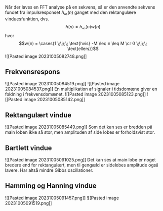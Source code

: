 Når der laves en FFT analyse på en sekvens, så er den anvendte sekvens fundet fra
impulsresponset $h_\infty (n)$ ganget med den rektangulære vinduesfunktion, dvs.
$$h(n) = h_\infty (n) w(n)$$
hvor
$$w(n) = \cases{1 \;\;\;\; \text{hvis} -M \leq n \leq M \cr 
0 \;\;\;\; \text{ellers}}$$
![[Pasted image 20231005082748.png]]
## Frekvensrespons
![[Pasted image 20231005084519.png]]
![[Pasted image 20231005084537.png]]
En multiplikation af signaler i tidsdomæne giver en foldning i frekvensdomænet.
![[Pasted image 20231005085123.png]]
![[Pasted image 20231005085142.png]]

## Rektangulært vindue
![[Pasted image 20231005085449.png]]
Som det kan ses er bredden på main loben ikke så stor, men amplituden af side lobes er forholdsvist stor.

## Bartlett vindue
![[Pasted image 20231005091025.png]]
Det kan ses at main lobe er noget bredere end for rektangulært, men til gengæld er sidelobes amplitude også lavere. Har altså mindre Gibbs oscillationer.
## Hamming og Hanning vindue
![[Pasted image 20231005091457.png]]
![[Pasted image 20231005091519.png]]
